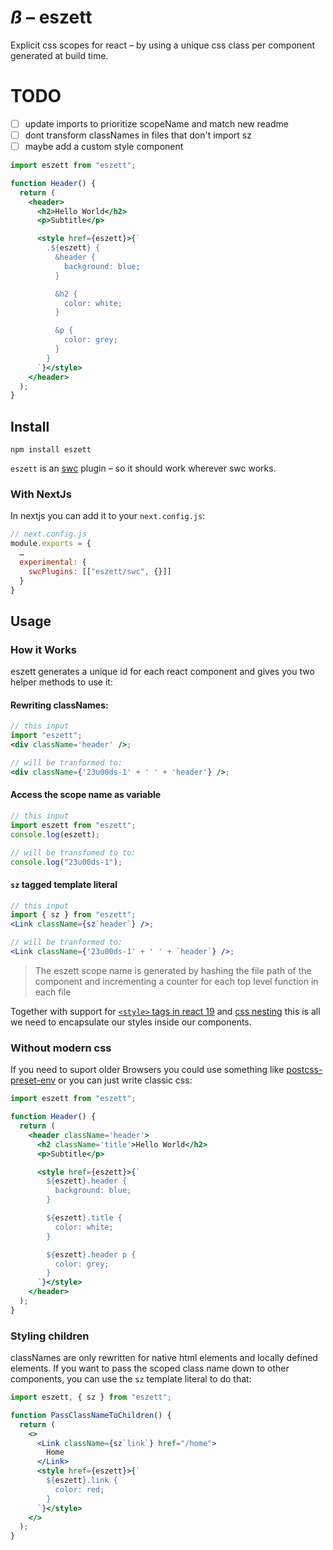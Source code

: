 # *ß* – eszett

Explicit css scopes for react – by using a unique css class per component generated at build time.

# TODO
- [ ] update imports to prioritize scopeName and match new readme
- [ ] dont transform classNames in files that don't import sz
- [ ] maybe add a custom style component

```jsx
import eszett from "eszett";

function Header() {
  return (
    <header>
      <h2>Hello World</h2>
      <p>Subtitle</p>

      <style href={eszett}>{`
        .${eszett} {
          &header {
            background: blue;
          }

          &h2 {
            color: white;
          }

          &p {
            color: grey;
          }
        }
      `}</style>
    </header>
  );
}
```

## Install

```
npm install eszett
```

`eszett` is an [swc](https://swc.rs/docs/usage/swc-loader) plugin – so it should work wherever swc works.

### With NextJs

In nextjs you can add it to your `next.config.js`:

```js
// next.config.js
module.exports = {
  …
  experimental: {
    swcPlugins: [["eszett/swc", {}]]
  }
}
```

## Usage

### How it Works

eszett generates a unique id for each react component and gives you two helper methods to use it:

#### Rewriting classNames:

```jsx
// this input
import "eszett";
<div className='header' />;

// will be tranformed to:
<div className={'23u00ds-1' + ' ' + 'header'} />;
```

#### Access the scope name as variable

```js
// this input
import eszett from "eszett";
console.log(eszett);

// will be transfomed to to:
console.log("23u00ds-1");
```

#### `sz` tagged template literal

```jsx
// this input
import { sz } from "eszett";
<Link className={sz`header`} />;

// will be tranformed to:
<Link className={'23u00ds-1' + ' ' + `header`} />;
```

> The eszett scope name is generated by hashing the file path of the component and incrementing a counter
> for each top level function in each file

Together with support for [`<style>` tags in react 19](https://react.dev/reference/react-dom/components/style) and [css nesting](https://developer.mozilla.org/en-US/docs/Web/CSS/Nesting_selector) this is all we need to encapsulate our styles inside our components.

### Without modern css

If you need to suport older Browsers you could use something like [postcss-preset-env](https://preset-env.cssdb.org/features/#nesting-rules) or you can just write classic css:

```jsx
import eszett from "eszett";

function Header() {
  return (
    <header className='header'>
      <h2 className='title'>Hello World</h2>
      <p>Subtitle</p>

      <style href={eszett}>{`
        ${eszett}.header {
          background: blue;
        }

        ${eszett}.title {
          color: white;
        }

        ${eszett}.header p {
          color: grey;
        }
      `}</style>
    </header>
  );
}
```

### Styling children

classNames are only rewritten for native html elements and locally defined elements.
If you want to pass the scoped class name down to other components, you can use the `sz` template literal to do that:

```jsx
import eszett, { sz } from "eszett";

function PassClassNameToChildren() {
  return (
    <>
      <Link className={sz`link`} href="/home">
        Home
      </Link>
      <style href={eszett}>{`
        ${eszett}.link {
          color: red;
        }
      `}</style>
    </>
  );
}
```
